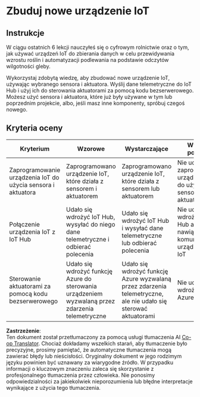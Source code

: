 <!--
CO_OP_TRANSLATOR_METADATA:
{
  "original_hash": "34010c663d96d5f419eda6ac2366a78d",
  "translation_date": "2025-08-26T06:57:05+00:00",
  "source_file": "2-farm/lessons/6-keep-your-plant-secure/assignment.md",
  "language_code": "pl"
}
-->
# Zbuduj nowe urządzenie IoT

## Instrukcje

W ciągu ostatnich 6 lekcji nauczyłeś się o cyfrowym rolnictwie oraz o tym, jak używać urządzeń IoT do zbierania danych w celu przewidywania wzrostu roślin i automatyzacji podlewania na podstawie odczytów wilgotności gleby.

Wykorzystaj zdobytą wiedzę, aby zbudować nowe urządzenie IoT, używając wybranego sensora i aktuatora. Wyślij dane telemetryczne do IoT Hub i użyj ich do sterowania aktuatorami za pomocą kodu bezserwerowego. Możesz użyć sensora i aktuatora, które już były używane w tym lub poprzednim projekcie, albo, jeśli masz inne komponenty, spróbuj czegoś nowego.

## Kryteria oceny

| Kryterium | Wzorowe | Wystarczające | Wymaga poprawy |
| --------- | ------- | ------------- | -------------- |
| Zaprogramowanie urządzenia IoT do użycia sensora i aktuatora | Zaprogramowano urządzenie IoT, które działa z sensorem i aktuatorem | Zaprogramowano urządzenie IoT, które działa z sensorem lub aktuatorem | Nie udało się zaprogramować urządzenia IoT do użycia sensora lub aktuatora |
| Połączenie urządzenia IoT z IoT Hub | Udało się wdrożyć IoT Hub, wysyłać do niego dane telemetryczne i odbierać polecenia | Udało się wdrożyć IoT Hub i wysyłać dane telemetryczne lub odbierać polecenia | Nie udało się wdrożyć IoT Hub ani nawiązać komunikacji z urządzeniem IoT |
| Sterowanie aktuatorami za pomocą kodu bezserwerowego | Udało się wdrożyć funkcję Azure do sterowania urządzeniem wyzwalaną przez zdarzenia telemetryczne | Udało się wdrożyć funkcję Azure wyzwalaną przez zdarzenia telemetryczne, ale nie udało się sterować aktuatorami | Nie udało się wdrożyć funkcji Azure |

**Zastrzeżenie**:  
Ten dokument został przetłumaczony za pomocą usługi tłumaczenia AI [Co-op Translator](https://github.com/Azure/co-op-translator). Chociaż dokładamy wszelkich starań, aby tłumaczenie było precyzyjne, prosimy pamiętać, że automatyczne tłumaczenia mogą zawierać błędy lub nieścisłości. Oryginalny dokument w jego rodzimym języku powinien być uznawany za wiarygodne źródło. W przypadku informacji o kluczowym znaczeniu zaleca się skorzystanie z profesjonalnego tłumaczenia przez człowieka. Nie ponosimy odpowiedzialności za jakiekolwiek nieporozumienia lub błędne interpretacje wynikające z użycia tego tłumaczenia.